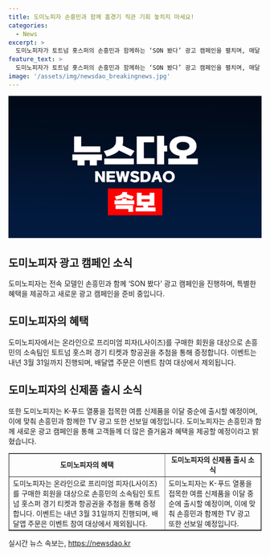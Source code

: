 ```yaml
---
title: 도미노피자 손흥민과 함께 홈경기 직관 기회 놓치지 마세요!
categories:
  - News
excerpt: >
  도미노피자가 토트넘 홋스퍼의 손흥민과 함께하는 ‘SON 봤다’ 광고 캠페인을 펼치며, 매달 1명의 구매자에게 손흥민의 소속팀인 토트넘 홋스퍼의 홈경기 티켓과 항공권을 추첨으로 증정하고 있는데, 배달앱 주문은 이벤트 참여로 적용되지 않는다. 또한, 여름에는 K-푸드 열풍을 반영한 신제품 출시와 함께 손흥민과의 TV 광고 등의 새로운 캠페인을 진행할 예정이다. 해당 기업 관계자는 고객들께 더 많은 재미와 즐거움을 드릴 것이라고 밝혔다.
feature_text: >
  도미노피자가 토트넘 홋스퍼의 손흥민과 함께하는 ‘SON 봤다’ 광고 캠페인을 펼치며, 매달 1명의 구매자에게 손흥민의 소속팀인 토트넘 홋스퍼의 홈경기 티켓과 항공권을 추첨으로 증정하고 있는데, 배달앱 주문은 이벤트 참여로 적용되지 않는다. 또한, 여름에는 K-푸드 열풍을 반영한 신제품 출시와 함께 손흥민과의 TV 광고 등의 새로운 캠페인을 진행할 예정이다. 해당 기업 관계자는 고객들께 더 많은 재미와 즐거움을 드릴 것이라고 밝혔다.
image: '/assets/img/newsdao_breakingnews.jpg'
---
```


<p><img src="/assets/img/newsdao_breakingnews.jpg" alt="firstkoreanews 속보" /></p>

<h2 data-ke-size="size26">도미노피자 광고 캠페인 소식</h2>

<p data-ke-size="size16">도미노피자는 전속 모델인 손흥민과 함께 ‘SON 봤다’ 광고 캠페인을 진행하며, 특별한 혜택을 제공하고 새로운 광고 캠페인을 준비 중입니다.</p>

<h2 data-ke-size="size24">도미노피자의 혜택</h2>

<p data-ke-size="size16">도미노피자에서는 온라인으로 프리미엄 피자(L사이즈)를 구매한 회원을 대상으로 손흥민의 소속팀인 토트넘 홋스퍼 경기 티켓과 항공권을 추첨을 통해 증정합니다. 이벤트는 내년 3월 31일까지 진행되며, 배달앱 주문은 이벤트 참여 대상에서 제외됩니다.</p>

<h2 data-ke-size="size24">도미노피자의 신제품 출시 소식</h2>

<p data-ke-size="size16">또한 도미노피자는 K-푸드 열풍을 접목한 여름 신제품을 이달 중순에 출시할 예정이며, 이에 맞춰 손흥민과 함께한 TV 광고 또한 선보일 예정입니다. 도미노피자는 손흥민과 함께 새로운 광고 캠페인을 통해 고객들께 더 많은 즐거움과 혜택을 제공할 예정이라고 밝혔습니다.</p>

<table style="width: 100%;" border="1">
<tbody>
<tr>
<td style="text-align: center; height: 17px;"><b>도미노피자의 혜택</b></td>
<td style="text-align: center; height: 17px;"><b>도미노피자의 신제품 출시 소식</b></td>
</tr>
<tr>
<td>도미노피자는 온라인으로 프리미엄 피자(L사이즈)를 구매한 회원을 대상으로 손흥민의 소속팀인 토트넘 홋스퍼 경기 티켓과 항공권을 추첨을 통해 증정합니다. 이벤트는 내년 3월 31일까지 진행되며, 배달앱 주문은 이벤트 참여 대상에서 제외됩니다.</td>
<td>도미노피자는 K-푸드 열풍을 접목한 여름 신제품을 이달 중순에 출시할 예정이며, 이에 맞춰 손흥민과 함께한 TV 광고 또한 선보일 예정입니다.</td>
</tr>
</tbody>
</table>
실시간 뉴스 속보는, <a href="https://newsdao.kr" rel="dofollow">https://newsdao.kr</a>


